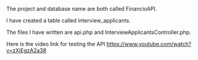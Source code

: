 The project and database name are both called FinancioAPI.

I have created a table called interview_applicants.

The files I have written are api.php and InterviewApplicantsController.php.

Here is the video link for testing the API https://www.youtube.com/watch?v=zXjEgzA2a38
